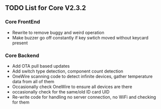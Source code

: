 ## TODO List for Core V2.3.2

### Core FrontEnd
* Rewrite to remove buggy and weird operation
* Make buzzer go off constantly if key swtich moved without keycard present

### Core Backend
* Add OTA pull based updates
* Add switch type detection, component count detection
* OneWire scanning code to detect infinite devices, gather temperature data from all of them
* Occasionally check OneWire to ensure all devices are there
* occasionally check for the same/old ID card UID
* Re-write code for handling no server connection, no WiFi and checking for them
